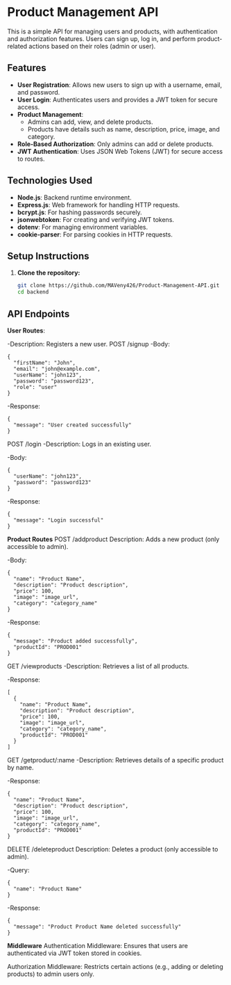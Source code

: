 # Product Management API

This is a simple API for managing users and products, with authentication and authorization features. Users can sign up, log in, and perform product-related actions based on their roles (admin or user).

## Features

- **User Registration**: Allows new users to sign up with a username, email, and password.
- **User Login**: Authenticates users and provides a JWT token for secure access.
- **Product Management**: 
  - Admins can add, view, and delete products.
  - Products have details such as name, description, price, image, and category.
- **Role-Based Authorization**: Only admins can add or delete products.
- **JWT Authentication**: Uses JSON Web Tokens (JWT) for secure access to routes.

## Technologies Used

- **Node.js**: Backend runtime environment.
- **Express.js**: Web framework for handling HTTP requests.
- **bcrypt.js**: For hashing passwords securely.
- **jsonwebtoken**: For creating and verifying JWT tokens.
- **dotenv**: For managing environment variables.
- **cookie-parser**: For parsing cookies in HTTP requests.

## Setup Instructions

1. **Clone the repository:**
   ```bash
   git clone https://github.com/MAVeny426/Product-Management-API.git
   cd backend

## API Endpoints

**User Routes**:

-Description: Registers a new user.
POST /signup
-Body:
```
{
  "firstName": "John",
  "email": "john@example.com",
  "userName": "john123",
  "password": "password123",
  "role": "user"
}
```
-Response:
```
{
  "message": "User created successfully"
}
```
POST /login
-Description: Logs in an existing user.

-Body:

```
{
  "userName": "john123",
  "password": "password123"
}
```
-Response:

```
{
  "message": "Login successful"
}
```
**Product Routes**
POST /addproduct
Description: Adds a new product (only accessible to admin).

-Body:

```
{
  "name": "Product Name",
  "description": "Product description",
  "price": 100,
  "image": "image_url",
  "category": "category_name"
}
```
-Response:

```
{
  "message": "Product added successfully",
  "productId": "PROD001"
}
```
GET /viewproducts
-Description: Retrieves a list of all products.

-Response:

```
[
  {
    "name": "Product Name",
    "description": "Product description",
    "price": 100,
    "image": "image_url",
    "category": "category_name",
    "productId": "PROD001"
  }
]
```
GET /getproduct/:name
-Description: Retrieves details of a specific product by name.

-Response:

```
{
  "name": "Product Name",
  "description": "Product description",
  "price": 100,
  "image": "image_url",
  "category": "category_name",
  "productId": "PROD001"
}
```
DELETE /deleteproduct
Description: Deletes a product (only accessible to admin).

-Query:

```
{
  "name": "Product Name"
}
```
-Response:

```
{
  "message": "Product Product Name deleted successfully"
}
```
**Middleware**
Authentication Middleware: Ensures that users are authenticated via JWT token stored in cookies.

Authorization Middleware: Restricts certain actions (e.g., adding or deleting products) to admin users only.
